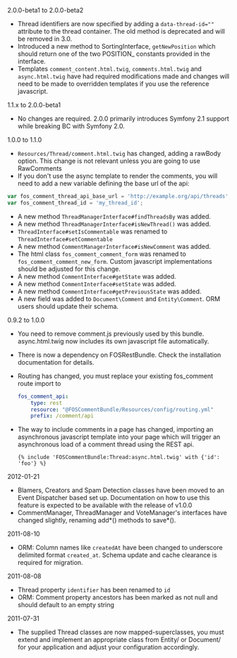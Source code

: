 2.0.0-beta1 to 2.0.0-beta2

 * Thread identifiers are now specified by adding a `data-thread-id=""`
   attribute to the thread container. The old method is deprecated and
   will be removed in 3.0.
 * Introduced a new method to SortingInterface, `getNewPosition` which
   should return one of the two POSITION_ constants provided in the
   interface.
 * Templates `comment_content.html.twig`, `comments.html.twig` and
   `async.html.twig` have had required modifications made and changes
   will need to be made to overridden templates if you use the reference
   javascript.

1.1.x to 2.0.0-beta1

 * No changes are required. 2.0.0 primarily introduces Symfony 2.1 support
   while breaking BC with Symfony 2.0.

1.0.0 to 1.1.0

 * `Resources/Thread/comment.html.twig` has changed, adding a rawBody
   option. This change is not relevant unless you are going to use RawComments
 * If you don't use the async template to render the comments, you will
   need to add a new variable defining the base url of the api:

 ``` javascript
 var fos_comment_thread_api_base_url = 'http://example.org/api/threads';
 var fos_comment_thread_id = 'my_thread_id';
 ```
 * A new method `ThreadManagerInterface#findThreadsBy` was added.
 * A new method `ThreadManagerInterface#isNewThread()` was added.
 * `ThreadInterface#setIsCommentable` was renamed to
   `ThreadInterface#setCommentable`
 * A new method `CommentManagerInterface#isNewComment` was added.
 * The html class `fos_comment_comment_form` was renamed to
   `fos_comment_comment_new_form`. Custom javascript implementations should
   be adjusted for this change.
 * A new method `CommentInterface#getState` was added.
 * A new method `CommentInterface#setState` was added.
 * A new method `CommentInterface#getPreviousState` was added.
 * A new field was added to `Document\Comment` and `Entity\Comment`. ORM
   users should update their schema.


0.9.2 to 1.0.0

 * You need to remove comment.js previously used by this bundle.
   async.html.twig now includes its own javascript file automatically.
 * There is now a dependency on FOSRestBundle. Check the installation
   documentation for details.
 * Routing has changed, you must replace your existing fos_comment route
   import to

   ``` yaml
   fos_comment_api:
       type: rest
       resource: "@FOSCommentBundle/Resources/config/routing.yml"
       prefix: /comment/api
   ```

 * The way to include comments in a page has changed, importing an
   asynchronous javascript template into your page which will trigger
   an asynchronous load of a comment thread using the REST api.

   ``` jinja
   {% include 'FOSCommentBundle:Thread:async.html.twig' with {'id': 'foo'} %}
   ```

2012-01-21

 * Blamers, Creators and Spam Detection classes have been moved to an
   Event Dispatcher based set up. Documentation on how to use this feature
   is expected to be available with the release of v1.0.0
 * CommentManager, ThreadManager and VoteManager's interfaces have changed
   slightly, renaming add*() methods to save*().

2011-08-10

 * ORM: Column names like ``createdAt`` have been changed to underscore
   delimited format ``created_at``. Schema update and cache clearance is
   required for migration.

2011-08-08

 * Thread property ``identifier`` has been renamed to ``id``
 * ORM: Comment property ancestors has been marked as not null and should
   default to an empty string

2011-07-31

 * The supplied Thread classes are now mapped-superclasses, you must
   extend and implement an appropriate class from Entity/ or Document/ for
   your application and adjust your configuration accordingly.
